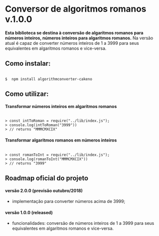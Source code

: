 # Conversor de algoritmos romanos v.1.0.0

**Esta biblioteca se destina à conversão de algaritmos romanos para números inteiros, números inteiros para algaritmos romanos.**
Na versão atual é capaz de converter números inteiros de 1 a 3999 para seus equivalentes em algaritmos romanos e vice-versa.

## Como instalar:

```shell

$  npm install algorithmconverter-cakeno

```

## Como utilizar:

#### Transformar números inteiros em algaritmos romanos
```node

> const intToRoman = require("../lib/index.js");
> console.log(intToRoman("3999"))
> // returns "MMMCMXCIX"

```

#### Transformar algaritmos romanos em números inteiros
```node

> const romanToInt = require("../lib/index.js");
> console.log(romanToInt("MMMCMXCIX"))
> // returns "3999"

```

## Roadmap oficial do projeto

#### versão 2.0.0 (previsão outubro/2018)
- implementação para converter números acima de 3999;

#### versão 1.0.0 (released)
- funcionalidades: conversão de números inteiros de 1 a 3999 para seus equivalentes em algaritmos romanos e vice-versa.
